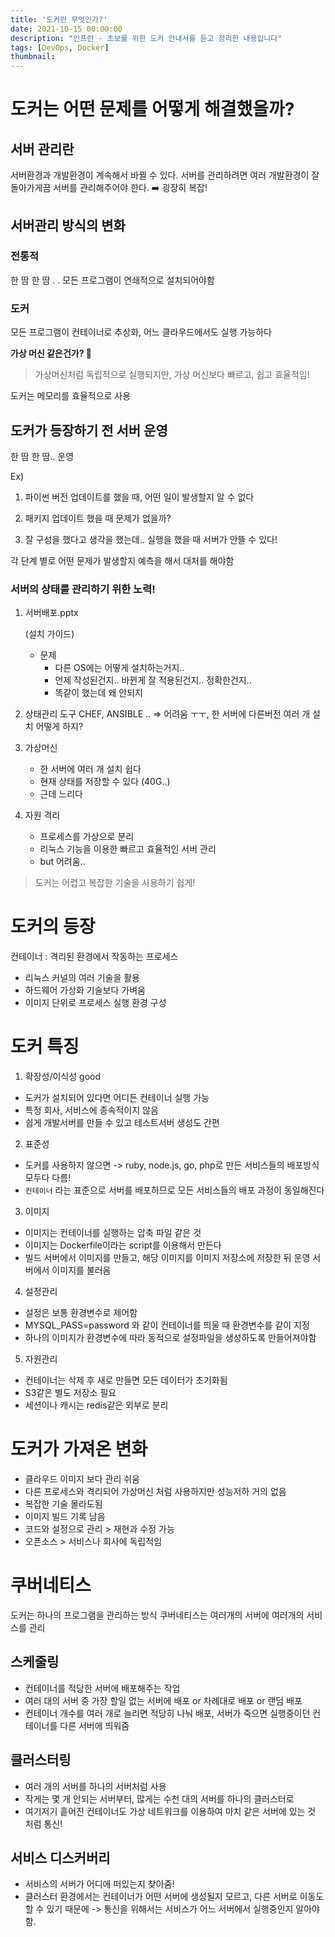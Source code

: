 ```yaml
---
title: '도커란 무엇인가?'
date: 2021-10-15 00:00:00
description: "인프런 - 초보를 위한 도커 안내서를 듣고 정리한 내용입니다"
tags: [DevOps, Docker]
thumbnail: 
---  
```



# 도커는 어떤 문제를 어떻게 해결했을까?

## 서버 관리란
서버환경과 개발환경이 계속해서 바뀔 수 있다. 서버를 관리하려면 여러 개발환경이 잘 돌아가게끔 서버를 관리해주어야 한다.
➡️ 굉장히 복잡!


## 서버관리 방식의 변화
### 전통적
한 땀 한 땀 . . 모든 프로그램이 연쇄적으로 설치되어야함
### 도커
모든 프로그램이 컨테이너로 추상화, 어느 클라우드에서도 실행 가능하다

__가상 머신 같은건가? 🤔__
> 가상머신처럼 독립적으로 실행되지만, 가상 머신보다 빠르고, 쉽고 효율적임!

도커는 메모리를 효율적으로 사용

## 도커가 등장하기 전 서버 운영
한 땀 한 땀.. 운영

Ex)
1. 파이썬 버전 업데이트를 했을 때, 어떤 일이 발생할지 알 수 없다

2. 패키지 업데이트 했을 때 문제가 없을까?

3. 잘 구성을 했다고 생각을 했는데.. 실행을 했을 때 서버가 안뜰 수 있다!

각 단계 별로 어떤 문제가 발생할지 예측을 해서 대처를 해야함

### 서버의 상태를 관리하기 위한 노력!
1. 서버배포.pptx

    (설치 가이드)
    
    - 문제 
        - 다른 OS에는 어떻게 설치하는거지..
        - 언제 작성된건지.. 바뀐게 잘 적용된건지.. 정확한건지..
        - 똑같이 했는데 왜 안되지
    
2. 상태관리 도구
    CHEF, ANSIBLE .. => 어려움 ㅜㅜ, 한 서버에 다른버전 여러 개 설치 어떻게 하지?

3. 가상머신
    - 한 서버에 여러 개 설치 쉽다
    - 현재 상태를 저장할 수 있다 (40G..)
    - 근데 느리다
4. 자원 격리
    - 프로세스를 가상으로 분리
    - 리눅스 기능을 이용한 빠르고 효율적인 서버 관리
    - but 어려움..

> 도커는 어렵고 복잡한 기술을 사용하기 쉽게!     

# 도커의 등장
컨테이너 : 격리된 환경에서 작동하는 프로세스
- 리눅스 커널의 여러 기술을 활용
- 하드웨어 가상화 기술보다 가벼움
- 이미지 단위로 프로세스 실행 환경 구성

# 도커 특징
1. 확장성/이식성 good
- 도커가 설치되어 있다면 어디든 컨테이너 실행 가능
- 특정 회사, 서비스에 종속적이지 않음
- 쉽게 개발서버를 만들 수 있고 테스트서버 생성도 간편
2. 표준성
- 도커를 사용하지 않으면 -> ruby, node.js, go, php로 만든 서비스들의 배포방식 모두다 다름!
- `컨테이너` 라는 표준으로 서버를 배포하므로 모든 서비스들의 배포 과정이 동일해진다
3. 이미지
- 이미지는 컨테이너를 실행하는 압축 파일 같은 것
- 이미지는 Dockerfile이라는 script를 이용해서 만든다
- 빌드 서버에서 이미지를 만들고, 해당 이미지를 이미지 저장소에 저장한 뒤 운영 서버에서 이미지를 불러옴
4. 설정관리
- 설정은 보통 환경변수로 제어함
- MYSQL_PASS=password 와 같이 컨테이너를 띄울 때 환경변수를 같이 지정
- 하나의 이미지가 환경변수에 따라 동적으로 설정파일을 생성하도록 만들어져야함
5. 자원관리
- 컨테이너는 삭제 후 새로 만들면 모든 데이터가 초기화됨
- S3같은 별도 저장소 필요
- 세션이나 캐시는 redis같은 외부로 분리

# 도커가 가져온 변화
- 클라우드 이미지 보다 관리 쉬움
- 다른 프로세스와 격리되어 가상머신 처럼 사용하지만 성능저하 거의 없음
- 복잡한 기술 몰라도됨
- 이미지 빌드 기록 남음
- 코드와 설정으로 관리 > 재현과 수정 가능
- 오픈소스 > 서비스나 회사에 독립적임


# 쿠버네티스
도커는 하나의 프로그램을 관리하는 방식
쿠버네티스는 여러개의 서버에 여러개의 서비스를 관리
## 스케줄링
- 컨테이너를 적당한 서버에 배포해주는 작업
- 여러 대의 서버 중 가장 할일 없는 서버에 배포 or 차례대로 배포 or 랜덤 배포
- 컨테이너 개수를 여러 개로 늘리면 적당히 나눠 배포, 서버가 죽으면 실행중이던 컨테이너를 다른 서버에 띄워줌

## 클러스터링 
- 여러 개의 서버를 하나의 서버처럼 사용
- 작게는 몇 개 안되는 서버부터, 많게는 수천 대의 서버를 하나의 클러스터로
- 여기저기 흩어진 컨테이너도 가상 네트워크를 이용하여 마치 같은 서버에 있는 것 처럼 통신!

## 서비스 디스커버리
- 서비스의 서버가 어디에 떠있는지 찾아줌!
- 클러스터 환경에서는 컨테이너가 어떤 서버에 생성될지 모르고, 다른 서버로 이동도 할 수 있기 때문에 -> 통신을 위해서는 서비스가 어느 서버에서 실행중인지 알아야함. 
